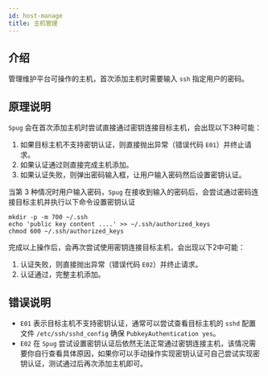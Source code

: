 ```yaml
---
id: host-manage
title: 主机管理
---
```


## 介绍

管理维护平台可操作的主机，首次添加主机时需要输入 `ssh` 指定用户的密码。

## 原理说明

`Spug` 会在首次添加主机时尝试直接通过密钥连接目标主机，会出现以下3种可能：

1. 如果目标主机不支持密钥认证，则直接抛出异常（错误代码 `E01`）并终止请求。
2. 如果认证通过则直接完成主机添加。
3. 如果认证失败，则弹出密码输入框，让用户输入密码然后设置密钥认证。

当第 3 种情况时用户输入密码，`Spug` 在接收到输入的密码后，会尝试通过密码连接目标主机并执行以下命令设置密钥认证
```shell script
mkdir -p -m 700 ~/.ssh
echo 'public key content ....' >> ~/.ssh/authorized_keys
chmod 600 ~/.ssh/authorized_keys
```
完成以上操作后，会再次尝试使用密钥连接目标主机，会出现以下2中可能：

1. 认证失败，则直接抛出异常（错误代码 `E02`）并终止请求。
2. 认证通过，完整主机添加。

## 错误说明

- `E01` 表示目标主机不支持密钥认证，通常可以尝试查看目标主机的 `sshd` 配置文件 `/etc/ssh/sshd_config` 确保 `PubkeyAuthentication yes`。
- `E02` 在 `Spug` 尝试设置密钥认证后依然无法正常通过密钥连接主机，该情况需要你自行查看具体原因，如果你可以手动操作实现密钥认证可自己尝试实现密钥认证，测试通过后再次添加主机即可。

